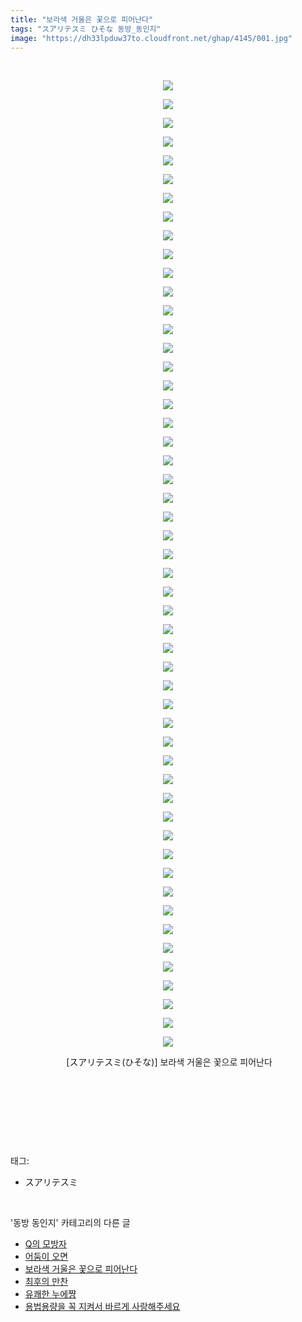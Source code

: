 ```yaml
---
title: "보라색 거울은 꽃으로 피어난다"
tags: "スアリテスミ ひそな 동방_동인지"
image: "https://dh33lpduw37to.cloudfront.net/ghap/4145/001.jpg"
---
```

<div class="article">
<p style="text-align: center; clear: none; float: none;"><br/></p>
<p style="text-align: center; clear: none; float: none;"><img src="{{ site.imgserver2 }}/ghap/4145/001.jpg"/></p>
<p style="text-align: center; clear: none; float: none;"><img src="{{ site.imgserver2 }}/ghap/4145/002.jpg"/></p>
<p style="text-align: center; clear: none; float: none;"><img src="{{ site.imgserver2 }}/ghap/4145/003.jpg"/></p>
<p style="text-align: center; clear: none; float: none;"><img src="{{ site.imgserver2 }}/ghap/4145/004.jpg"/></p>
<p style="text-align: center; clear: none; float: none;"><img src="{{ site.imgserver2 }}/ghap/4145/005.jpg"/></p>
<p style="text-align: center; clear: none; float: none;"><img src="{{ site.imgserver2 }}/ghap/4145/006.jpg"/></p>
<p style="text-align: center; clear: none; float: none;"><img src="{{ site.imgserver2 }}/ghap/4145/007.jpg"/></p>
<p style="text-align: center; clear: none; float: none;"><img src="{{ site.imgserver2 }}/ghap/4145/008.jpg"/></p>
<p style="text-align: center; clear: none; float: none;"><img src="{{ site.imgserver2 }}/ghap/4145/009.jpg"/></p>
<p style="text-align: center; clear: none; float: none;"><img src="{{ site.imgserver2 }}/ghap/4145/010.jpg"/></p>
<p style="text-align: center; clear: none; float: none;"><img src="{{ site.imgserver2 }}/ghap/4145/011.jpg"/></p>
<p style="text-align: center; clear: none; float: none;"><img src="{{ site.imgserver2 }}/ghap/4145/012.jpg"/></p>
<p style="text-align: center; clear: none; float: none;"><img src="{{ site.imgserver2 }}/ghap/4145/013.jpg"/></p>
<p style="text-align: center; clear: none; float: none;"><img src="{{ site.imgserver2 }}/ghap/4145/014.jpg"/></p>
<p style="text-align: center; clear: none; float: none;"><img src="{{ site.imgserver2 }}/ghap/4145/015.jpg"/></p>
<p style="text-align: center; clear: none; float: none;"><img src="{{ site.imgserver2 }}/ghap/4145/016.jpg"/></p>
<p style="text-align: center; clear: none; float: none;"><img src="{{ site.imgserver2 }}/ghap/4145/017.jpg"/></p>
<p style="text-align: center; clear: none; float: none;"><img src="{{ site.imgserver2 }}/ghap/4145/018.jpg"/></p>
<p style="text-align: center; clear: none; float: none;"><img src="{{ site.imgserver2 }}/ghap/4145/019.jpg"/></p>
<p style="text-align: center; clear: none; float: none;"><img src="{{ site.imgserver2 }}/ghap/4145/020.jpg"/></p>
<p style="text-align: center; clear: none; float: none;"><img src="{{ site.imgserver2 }}/ghap/4145/021.jpg"/></p>
<p style="text-align: center; clear: none; float: none;"><img src="{{ site.imgserver2 }}/ghap/4145/022.jpg"/></p>
<p style="text-align: center; clear: none; float: none;"><img src="{{ site.imgserver2 }}/ghap/4145/023.jpg"/></p>
<p style="text-align: center; clear: none; float: none;"><img src="{{ site.imgserver2 }}/ghap/4145/024.jpg"/></p>
<p style="text-align: center; clear: none; float: none;"><img src="{{ site.imgserver2 }}/ghap/4145/025.jpg"/></p>
<p style="text-align: center; clear: none; float: none;"><img src="{{ site.imgserver2 }}/ghap/4145/026.jpg"/></p>
<p style="text-align: center; clear: none; float: none;"><img src="{{ site.imgserver2 }}/ghap/4145/027.jpg"/></p>
<p style="text-align: center; clear: none; float: none;"><img src="{{ site.imgserver2 }}/ghap/4145/028.jpg"/></p>
<p style="text-align: center; clear: none; float: none;"><img src="{{ site.imgserver2 }}/ghap/4145/029.jpg"/></p>
<p style="text-align: center; clear: none; float: none;"><img src="{{ site.imgserver2 }}/ghap/4145/030.jpg"/></p>
<p style="text-align: center; clear: none; float: none;"><img src="{{ site.imgserver2 }}/ghap/4145/031.jpg"/></p>
<p style="text-align: center; clear: none; float: none;"><img src="{{ site.imgserver2 }}/ghap/4145/032.jpg"/></p>
<p style="text-align: center; clear: none; float: none;"><img src="{{ site.imgserver2 }}/ghap/4145/033.jpg"/></p>
<p style="text-align: center; clear: none; float: none;"><img src="{{ site.imgserver2 }}/ghap/4145/034.jpg"/></p>
<p style="text-align: center; clear: none; float: none;"><img src="{{ site.imgserver2 }}/ghap/4145/035.jpg"/></p>
<p style="text-align: center; clear: none; float: none;"><img src="{{ site.imgserver2 }}/ghap/4145/036.jpg"/></p>
<p style="text-align: center; clear: none; float: none;"><img src="{{ site.imgserver2 }}/ghap/4145/037.jpg"/></p>
<p style="text-align: center; clear: none; float: none;"><img src="{{ site.imgserver2 }}/ghap/4145/038.jpg"/></p>
<p style="text-align: center; clear: none; float: none;"><img src="{{ site.imgserver2 }}/ghap/4145/039.jpg"/></p>
<p style="text-align: center; clear: none; float: none;"><img src="{{ site.imgserver2 }}/ghap/4145/040.jpg"/></p>
<p style="text-align: center; clear: none; float: none;"><img src="{{ site.imgserver2 }}/ghap/4145/041.jpg"/></p>
<p style="text-align: center; clear: none; float: none;"><img src="{{ site.imgserver2 }}/ghap/4145/042.jpg"/></p>
<p style="text-align: center; clear: none; float: none;"><img src="{{ site.imgserver2 }}/ghap/4145/043.jpg"/></p>
<p style="text-align: center; clear: none; float: none;"><img src="{{ site.imgserver2 }}/ghap/4145/044.jpg"/></p>
<p style="text-align: center; clear: none; float: none;"><img src="{{ site.imgserver2 }}/ghap/4145/045.jpg"/></p>
<p style="text-align: center; clear: none; float: none;"><img src="{{ site.imgserver2 }}/ghap/4145/046.jpg"/></p>
<p style="text-align: center; clear: none; float: none;"><img src="{{ site.imgserver2 }}/ghap/4145/047.jpg"/></p>
<p style="text-align: center; clear: none; float: none;"><img src="{{ site.imgserver2 }}/ghap/4145/048.jpg"/></p>
<p style="text-align: center; clear: none; float: none;"><img src="{{ site.imgserver2 }}/ghap/4145/049.jpg"/></p>
<p style="text-align: center; clear: none; float: none;"><img src="{{ site.imgserver2 }}/ghap/4145/050.jpg"/></p>
<p style="text-align: center; clear: none; float: none;"><img src="{{ site.imgserver2 }}/ghap/4145/051.jpg"/></p>
<p style="text-align: center; clear: none; float: none;"><img src="{{ site.imgserver2 }}/ghap/4145/052.jpg"/></p>
<p style="text-align: center; clear: none; float: none;"> [スアリテスミ(ひそな)] 보라색 거울은 꽃으로 피어난다</p>
<p style="text-align: center; clear: none; float: none;"><br/></p>
<p style="text-align: center; clear: none; float: none;"><br/></p>
<p><br/></p>
</div><br/>
<div class="tagTrail">
<p>태그: </p>
<ul>
<li>スアリテスミ</li>
</ul>
</div><br/>
<div class="another">
<p>'동방 동인지' 카테고리의 다른 글</p>
<ul>
<li><a href="/ghap_4147">Q의 모방자</a></li>
<li><a href="/ghap_4146">어둠이 오면</a></li>
<li><a href="/ghap_4145">보라색 거울은 꽃으로 피어난다</a></li>
<li><a href="/ghap_4131">최후의 만찬</a></li>
<li><a href="/ghap_4129">유쾌한 누에쨩</a></li>
<li><a href="/ghap_4128">용법용량을 꼭 지켜서 바르게 사랑해주세요</a></li>
</ul>
</div><br/>
<div class="cb_module cb_fluid">
<div class="cb_wrt cb_profile">
</div><!-- commentList close -->
</div><br/>
